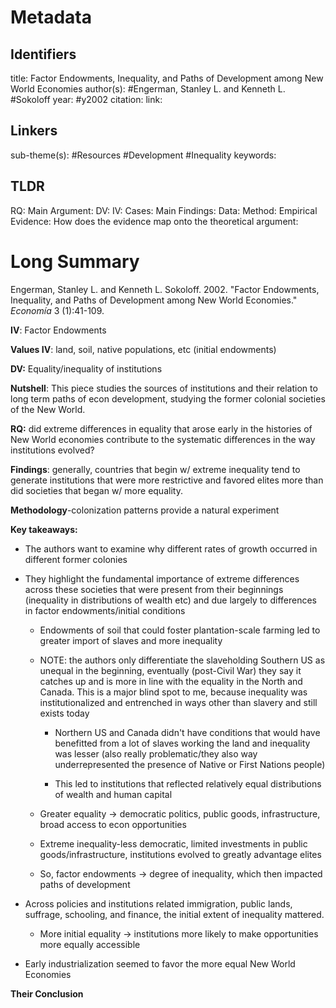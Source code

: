# Metadata
## Identifiers
title: Factor Endowments, Inequality, and Paths of Development among New World Economies
author(s): #Engerman, Stanley L. and Kenneth L. #Sokoloff
year: #y2002
citation:
link:

## Linkers

sub-theme(s): #Resources #Development #Inequality
keywords:

## TLDR

RQ:
Main Argument:
DV:
IV:
Cases:
Main Findings:
Data:
Method:
Empirical Evidence: 
How does the evidence map onto the theoretical argument: 

# Long Summary


Engerman, Stanley L. and Kenneth L. Sokoloff. 2002. \"Factor Endowments,
Inequality, and Paths of Development among New World Economies.\"
*Economía* 3 (1):41-109.

**IV**: Factor Endowments

**Values IV**: land, soil, native populations, etc (initial endowments)

**DV:** Equality/inequality of institutions

**Nutshell**: This piece studies the sources of institutions and their
relation to long term paths of econ development, studying the former
colonial societies of the New World.

**RQ:** did extreme differences in equality that arose early in the
histories of New World economies contribute to the systematic
differences in the way institutions evolved?

**Findings**: generally, countries that begin w/ extreme inequality tend
to generate institutions that were more restrictive and favored elites
more than did societies that began w/ more equality.

**Methodology**-colonization patterns provide a natural experiment

**Key takeaways:**

-   The authors want to examine why different rates of growth occurred
    in different former colonies

-   They highlight the fundamental importance of extreme differences
    across these societies that were present from their beginnings
    (inequality in distributions of wealth etc) and due largely to
    differences in factor endowments/initial conditions

    -   Endowments of soil that could foster plantation-scale farming
        led to greater import of slaves and more inequality

    -   NOTE: the authors only differentiate the slaveholding Southern
        US as unequal in the beginning, eventually (post-Civil War) they
        say it catches up and is more in line with the equality in the
        North and Canada. This is a major blind spot to me, because
        inequality was institutionalized and entrenched in ways other
        than slavery and still exists today

        -   Northern US and Canada didn't have conditions that would
            have benefitted from a lot of slaves working the land and
            inequality was lesser (also really problematic/they also way
            underrepresented the presence of Native or First Nations
            people)

        -   This led to institutions that reflected relatively equal
            distributions of wealth and human capital

    -   Greater equality -\> democratic politics, public goods,
        infrastructure, broad access to econ opportunities

    -   Extreme inequality-less democratic, limited investments in
        public goods/infrastructure, institutions evolved to greatly
        advantage elites

    -   So, factor endowments -\> degree of inequality, which then
        impacted paths of development

-   Across policies and institutions related immigration, public lands,
    suffrage, schooling, and finance, the initial extent of inequality
    mattered.

    -   More initial equality -\> institutions more likely to make
        opportunities more equally accessible

-   Early industrialization seemed to favor the more equal New World
    Economies

**Their Conclusion**

